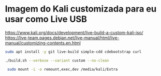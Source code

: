 # Imagem do Kali customizada para eu usar como Live USB 

https://www.kali.org/docs/development/live-build-a-custom-kali-iso/
https://live-team.pages.debian.net/live-manual/html/live-manual/customizing-contents.en.html

```bash
sudo apt install -y git live-build simple-cdd cdebootstrap curl

./build.sh --verbose --variant custom --no-clean
```

```bash
 sudo mount -i -o remount,exec,dev /media/kali/Extra
```

